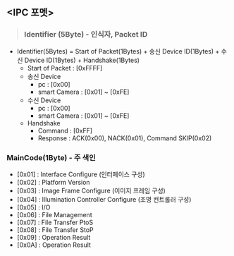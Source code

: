 ##  <IPC 포멧>
>### Identifier (5Byte) - 인식자, Packet ID

+ Identifier(5Bytes) = Start of Packet(1Bytes) + 송신 Device ID(1Bytes) + 수신 Device ID(1Bytes) + Handshake(1Bytes)
    + Start of Packet : [0xFFFF]
    + 송신 Device 
        + pc : [0x00]
        + smart Camera : [0x01] ~ [0xFE]
    + 수신 Device
        + pc : [0x00]
        + smart Camera : [0x01] ~ [0xFE]
    + Handshake
        + Command : [0xFF]
        + Response : ACK(0x00), NACK(0x01), Command SKIP(0x02)

### MainCode(1Byte) - 주 색인
+ [0x01] : Interface Configure (인터페이스 구성) 
+ [0x02] : Platform Version
+ [0x03] : Image Frame Configure (이미지 프레임 구성)
+ [0x04] : Illumination Controller Configure (조명 컨트롤러 구성)
+ [0x05] : I/O
+ [0x06] : File Management
+ [0x07] : File Transfer PtoS
+ [0x08] : File Transfer StoP
+ [0x09] : Operation Result
+ [0x0A] : Operation Result
